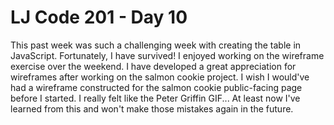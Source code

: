 # LJ Code 201 - Day 10

This past week was such a challenging week with creating the table in JavaScript. Fortunately, I have survived! I enjoyed working on the wireframe exercise over the weekend. I have developed a great appreciation for wireframes after working on the salmon cookie project. I wish I would've had a wireframe constructed for the salmon cookie public-facing page before I started. I really felt like the Peter Griffin GIF... At least now I've learned from this and won't make those mistakes again in the future.